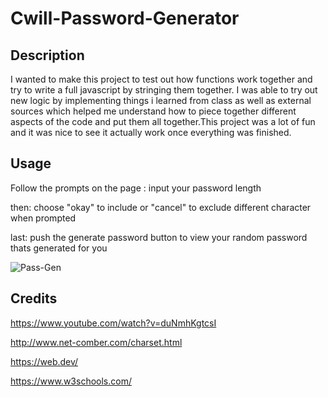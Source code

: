 # Cwill-Password-Generator

## Description
I wanted to make this project to test out how functions work together and try to write a full javascript by stringing them together.
I was able to try out new logic by implementing things i learned from class as well as external sources which helped me understand how to piece together
different aspects of the code and put them all together.This project was a lot of fun and it was nice to see it actually work once everything was finished.

## Usage

Follow the prompts on the page :
input your password length

then:
choose "okay" to include or "cancel" to exclude different character when prompted

last:
push the generate password button to view your random password thats generated for you

![Pass-Gen](https://user-images.githubusercontent.com/130315092/236355255-ce9508f6-97de-44a5-b067-d43fc71e1866.png)

## Credits

https://www.youtube.com/watch?v=duNmhKgtcsI

http://www.net-comber.com/charset.html

https://web.dev/

https://www.w3schools.com/
